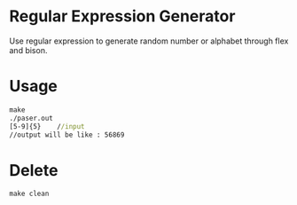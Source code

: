 # Regular Expression Generator
Use regular expression to generate random number or alphabet through flex and bison.

# Usage
```cmd
make
./paser.out
[5-9]{5}	//input
//output will be like : 56869
```
# Delete
```cmd
make clean
```
